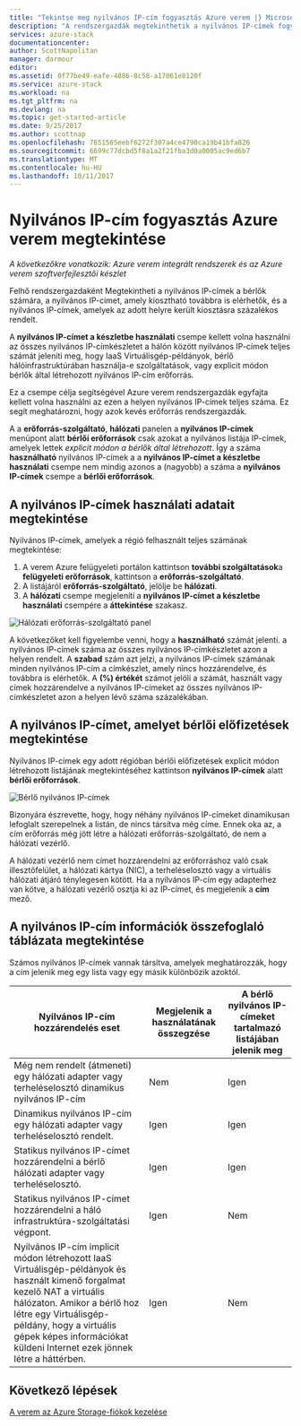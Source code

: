 ```yaml
---
title: "Tekintse meg nyilvános IP-cím fogyasztás Azure verem |} Microsoft Docs"
description: "A rendszergazdák megtekinthetik a nyilvános IP-címek fogyasztás régióban"
services: azure-stack
documentationcenter: 
author: ScottNapolitan
manager: darmour
editor: 
ms.assetid: 0f77be49-eafe-4886-8c58-a17061e8120f
ms.service: azure-stack
ms.workload: na
ms.tgt_pltfrm: na
ms.devlang: na
ms.topic: get-started-article
ms.date: 9/25/2017
ms.author: scottnap
ms.openlocfilehash: 7651565eebf6272f307a4ce4790ca19b41bfa826
ms.sourcegitcommit: 6699c77dcbd5f8a1a2f21fba3d0a0005ac9ed6b7
ms.translationtype: MT
ms.contentlocale: hu-HU
ms.lasthandoff: 10/11/2017
---
```

# <a name="view-public-ip-address-consumption-in-azure-stack"></a>Nyilvános IP-cím fogyasztás Azure verem megtekintése

*A következőkre vonatkozik: Azure verem integrált rendszerek és az Azure verem szoftverfejlesztői készlet*

Felhő rendszergazdaként Megtekintheti a nyilvános IP-címek a bérlők számára, a nyilvános IP-címet, amely kiosztható továbbra is elérhetők, és a nyilvános IP-címek, amelyek az adott helyre került kiosztásra százalékos rendelt.

A **nyilvános IP-címet a készletbe használati** csempe kellett volna használni az összes nyilvános IP-címkészletet a hálón között nyilvános IP-címek teljes számát jeleníti meg, hogy IaaS Virtuálisgép-példányok, bérlő hálóinfrastruktúrában használja-e szolgáltatások, vagy explicit módon bérlők által létrehozott nyilvános IP-cím erőforrás.

Ez a csempe célja segítségével Azure verem rendszergazdák egyfajta kellett volna használni az ezen a helyen nyilvános IP-címek teljes száma. Ez segít meghatározni, hogy azok kevés erőforrás rendszergazdák.

A a **erőforrás-szolgáltató**, **hálózati** panelen a **nyilvános IP-címek** menüpont alatt **bérlői erőforrások** csak azokat a nyilvános listája IP-címek, amelyek lettek *explicit módon a bérlők által létrehozott*. Így a száma **használható** nyilvános IP-címek a a **nyilvános IP-címet a készletbe használati** csempe nem mindig azonos a (nagyobb) a száma a **nyilvános IP-címek** csempe a **bérlői erőforrások**.

## <a name="view-the-public-ip-address-usage-information"></a>A nyilvános IP-címek használati adatait megtekintése
Nyilvános IP-címek, amelyek a régió felhasznált teljes számának megtekintése:

1. A verem Azure felügyeleti portálon kattintson **további szolgáltatások**a **felügyeleti erőforrások**, kattintson a **erőforrás-szolgáltató**.
2. A listájáról **erőforrás-szolgáltató**, jelölje be **hálózati**.
3. A **hálózati** csempe megjeleníti a **nyilvános IP-címet a készletbe használati** csempére a **áttekintése** szakasz.

![Hálózati erőforrás-szolgáltató panel](media/azure-stack-viewing-public-ip-address-consumption/image01.png)

A következőket kell figyelembe venni, hogy a **használható** számát jelenti. a nyilvános IP-címek száma az összes nyilvános IP-címkészletet azon a helyen rendelt. A **szabad** szám azt jelzi, a nyilvános IP-címek számának minden nyilvános IP-cím a címkészlet, amely nincs hozzárendelve, és továbbra is elérhetők. A **(%) értékét** számot jelöli a számát, használt vagy címek hozzárendelve a nyilvános IP-címeket az összes nyilvános IP-címkészletet azon a helyen lévő száma százalékában.

## <a name="view-the-public-ip-addresses-that-were-created-by-tenant-subscriptions"></a>A nyilvános IP-címet, amelyet bérlői előfizetések megtekintése
Nyilvános IP-címek egy adott régióban bérlői előfizetések explicit módon létrehozott listájának megtekintéséhez kattintson **nyilvános IP-címek** alatt **bérlői erőforrások**.

![Bérlő nyilvános IP-címek](media/azure-stack-viewing-public-ip-address-consumption/image02.png)

Bizonyára észrevette, hogy, hogy néhány nyilvános IP-címeket dinamikusan lefoglalt szerepelnek a listán, de nincs társítva még címe. Ennek oka az, a cím erőforrás még jött létre a hálózati erőforrás-szolgáltató, de nem a hálózati vezérlő.

A hálózati vezérlő nem címet hozzárendelni az erőforráshoz való csak illesztőfelület, a hálózati kártya (NIC), a terheléselosztó vagy a virtuális hálózati átjáró ténylegesen kötött. Ha a nyilvános IP-cím egy adapterhez van kötve, a hálózati vezérlő osztja ki az IP-címet, és megjelenik a **cím** mező.

## <a name="view-the-public-ip-address-information-summary-table"></a>A nyilvános IP-cím információk összefoglaló táblázata megtekintése
Számos nyilvános IP-címek vannak társítva, amelyek meghatározzák, hogy a cím jelenik meg egy lista vagy egy másik különbözik azoktól.

| **Nyilvános IP-cím hozzárendelés eset** | **Megjelenik a használatának összegzése** | **A bérlő nyilvános IP-címeket tartalmazó listájában jelenik meg** |
| --- | --- | --- |
| Még nem rendelt (átmeneti) egy hálózati adapter vagy terheléselosztó dinamikus nyilvános IP-cím |Nem |Igen |
| Dinamikus nyilvános IP-cím egy hálózati adapter vagy terheléselosztó rendelt. |Igen |Igen |
| Statikus nyilvános IP-címet hozzárendelni a bérlő hálózati adapter vagy terheléselosztó. |Igen |Igen |
| Statikus nyilvános IP-címet hozzárendelni a háló infrastruktúra-szolgáltatási végpont. |Igen |Nem |
| Nyilvános IP-cím implicit módon létrehozott IaaS Virtuálisgép-példányok és használt kimenő forgalmat kezelő NAT a virtuális hálózaton. Amikor a bérlő hoz létre egy Virtuálisgép-példány, hogy a virtuális gépek képes információkat küldeni Internet ezek jönnek létre a háttérben. |Igen |Nem |

## <a name="next-steps"></a>Következő lépések
[A verem az Azure Storage-fiókok kezelése](azure-stack-manage-storage-accounts.md)